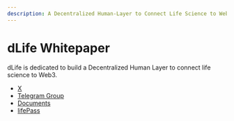 ```yaml
---
description: A Decentralized Human-Layer to Connect Life Science to Web3
---
```


# dLife Whitepaper

dLife is dedicated to build a Decentralized Human Layer to connect life science to Web3.

* [X](https://x.com/dlifexyz)
* [Telegram Group](https://t.me/dlifegroup)
* [Documents](https://doc.dlife.xyz)
* [lifePass](https://pass.dlife.xyz)
